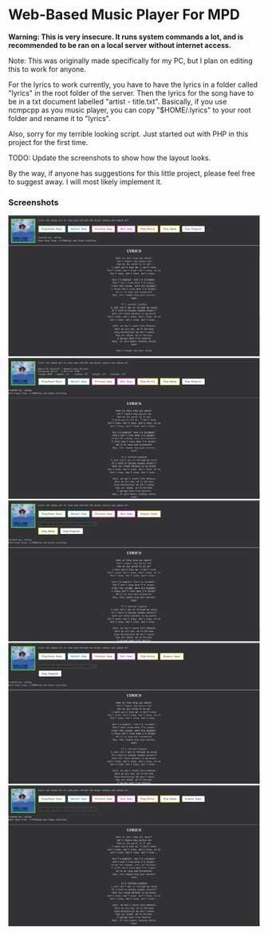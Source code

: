 # Web-Based Music Player For MPD

**Warning: This is very insecure. It runs system commands a lot, and is recommended to be ran on a local server without internet access.**

Note: This was originally made specifically for my PC, but I plan on editing this to work for anyone.

For the lyrics to work currently, you have to have the lyrics in a folder called "lyrics" in the root folder of the server. Then the lyrics for the song have to be in a txt document labelled "artist - title.txt". Basically, if you use ncmpcpp as you music player, you can copy "$HOME/.lyrics" to your root folder and rename it to "lyrics".

Also, sorry for my terrible looking script. Just started out with PHP in this project for the first time.

TODO: Update the screenshots to show how the layout looks.

By the way, if anyone has suggestions for this little project, please feel free to suggest away. I will most likely implement it.

### Screenshots

![Overview](/Screenshots/Overview.png?raw=true "Overview")
![Music Status](/Screenshots/Music%20Status.png?raw=true "Music Status")
![Play Artist](/Screenshots/Play%20Artist.png?raw=true "Play Artist")
![Play Album](/Screenshots/Play%20Album.png?raw=true "Play Album")
![Play Playlist](/Screenshots/Play%20Playlist.png?raw=true "Play Playlist")
